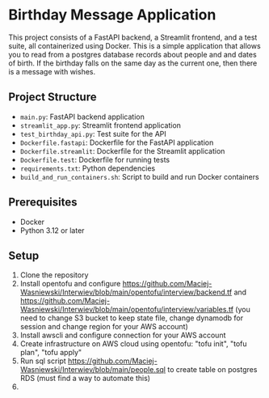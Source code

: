 # Birthday Message Application

This project consists of a FastAPI backend, a Streamlit frontend, and a test suite, all containerized using Docker. This is a simple application that allows you to read from a postgres database records about people and and dates of birth. If the birthday falls on the same day as the current one, then there is a message with wishes. 

## Project Structure

- `main.py`: FastAPI backend application
- `streamlit_app.py`: Streamlit frontend application
- `test_birthday_api.py`: Test suite for the API
- `Dockerfile.fastapi`: Dockerfile for the FastAPI application
- `Dockerfile.streamlit`: Dockerfile for the Streamlit application
- `Dockerfile.test`: Dockerfile for running tests
- `requirements.txt`: Python dependencies
- `build_and_run_containers.sh`: Script to build and run Docker containers

## Prerequisites

- Docker
- Python 3.12 or later

## Setup

1. Clone the repository
2. Install opentofu and configure https://github.com/Maciej-Wasniewski/Interwiev/blob/main/opentofu/interview/backend.tf and https://github.com/Maciej-Wasniewski/Interwiev/blob/main/opentofu/interview/variables.tf (you need to change S3 bucket to keep state file, change dynamodb for session and change region for your AWS account) 
3. Install awscli and configure connection for your AWS account
4. Create infrastructure on AWS cloud using opentofu: "tofu init", "tofu plan", "tofu apply"
5. Run sql script https://github.com/Maciej-Wasniewski/Interwiev/blob/main/people.sql to create table on postgres RDS (must find a way to automate this)
6. 